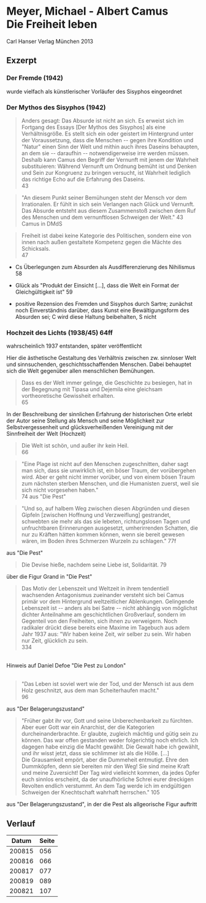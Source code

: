 # Meyer, Michael - Albert Camus <br> Die Freiheit leben

Carl Hanser Verlag München 2013

## Exzerpt

### Der Fremde (1942)
wurde vielfach als künstlerischer Vorläufer des Sisyphos eingeordnet

### Der Mythos des Sisyphos (1942)

> Anders gesagt: Das Absurde ist nicht an sich. Es erweist sich im Fortgang des Essays [Der Mythos des Sisyphos] als eine Verhältnisgröße. Es stellt sich ein oder geistert im Hintergrund unter der Voraussetzung, dass die Menschen -- gegen ihre Kondition und "Natur" einen Sinn der Welt und mithin auch ihres Daseins behaupten, an dem sie -- daraufhin -- notwendigerweise irre werden müssen. Deshalb kann Camus den Begriff der Vernunft mit jenem der Wahrheit substituieren: Während Vernunft um Ordnung bemüht ist und Denken und Sein zur Kongruenz zu bringen versucht, ist Wahrheit lediglich das richtige Echo auf die Erfahrung des Daseins.   
43

> "An diesem Punkt seiner Bemühungen steht der Mensch vor dem Irrationalen. Er fühlt in sich sein Verlangen nach Glück und Vernunft. Das Absurde entsteht aus diesem Zusammenstoß zwischen dem Ruf des Menschen und dem vernunftlosen Schweigen der Welt." 
43  
Camus in DMdS

> Freiheit ist dabei keine Kategorie des Politischen, sondern eine von innen nach außen gestaltete Kompetenz gegen die Mächte des Schicksals.  
47

- Cs Überlegungen zum Absurden als Ausdifferenzierung des Nihilismus 58
- Glück als "Produkt der Einsicht [...], dass die Welt ein Format der Gleichgültigkeit ist" 59

- positive Rezension des Fremden und Sisyphos durch Sartre; zunächst noch Einverständnis darüber, dass Kunst eine Bewältigungsform des Absurden sei; C wird diese Haltung beibehalten, S nicht

### Hochzeit des Lichts (1938/45) 64ff
wahrscheinlich 1937 entstanden, später veröffentlicht

Hier die ästhetische Gestaltung des Verhältnis zwischen zw. sinnloser Welt und sinnsuchenden, geschichtsschaffenden Menschen. Dabei behauptet sich die Welt gegenüber allen menschlichen Bemühungen.
> Dass es der Welt immer gelinge, die Geschichte zu besiegen, hat in der Begegnung mit Tipasa und Dejemila eine gleichsam vortheoretische Gewissheit erhalten.  
65

In der Beschreibung der sinnlichen Erfahrung der historischen Orte erlebt der Autor seine Stellung als Mensch und seine Möglichkeit zur Selbstvergessenheit und glücksverheißenden Vereinigung mit der Sinnfreiheit der Welt (Hochzeit)

> Die Welt ist schön, und außer ihr kein Heil.  
66

> "Eine Plage ist nicht auf den Menschen zugeschnitten, daher sagt man sich, dass sie unwirklich ist, ein böser Traum, der vorübergehen wird. Aber er geht nicht immer vorüber, und von einem bösen Traum zum nächsten sterben Menschen, und die Humanisten zuerst, weil sie sich nicht vorgesehen haben."  
74
aus "Die Pest"

> "Und so, auf halbem Weg zwischen diesen Abgründen und diesen Gipfeln [zwischen Hoffnung und Verzweiflung] gestrandet, schwebten sie mehr als das sie lebeten, richtungslosen Tagen und unfruchtbaren Erinnerungen  ausgesetzt, umherirrenden Schatten, die nur zu Kräften hätten kommen können, wenn sie bereit gewesen wären, im Boden ihres Schmerzen Wurzeln zu schlagen."  77f

aus "Die Pest"  


> Die Devise hieße, nachdem seine Liebe ist, Solidarität.  79

über die Figur Grand in "Die Pest"  

> Das Motiv der Lebenszeit und Weltzeit in ihrem tendentiell wachsenden Antagonismus zueinander versteht sich bei Camus primär vor dem Hintergrund weltzeitlicher Ablenkungen. Gelingende Lebenszeit ist -- anders als bei Satre -- nicht abhängig von möglichst dichter Anteilnahme am geschichtlichen Großverlauf, sondern im Gegenteil von den Freiheiten, sich ihnen zu verweigern. Noch radikaler drückt diese bereits eine Maxime im Tagebuch aus adem Jahr 1937 aus: "Wir haben keine Zeit, wir selber zu sein. Wir haben nur Zeit, glücklich zu sein.   
334

<br>
Hinweis auf Daniel Defoe "Die Pest zu London"
<br>
<br>

> "Das Leben ist soviel wert wie der Tod, und der Mensch ist aus dem Holz geschnitzt, aus dem man Scheiterhaufen macht."  
96

aus "Der Belagerungszustand"


> "Früher gabt ihr vor, Gott und seine Unberechenbarkeit zu fürchten. Aber euer Gott war ein Anarchist, der die Kategorien durcheinanderbrachte. Er glaubte, zugleich mächtig und gütig sein zu können. Das war offen gestanden weder folgerichtig noch ehrlich. Ich dagegen habe einzig die Macht gewählt. Die Gewalt habe ich gewählt, und ihr wisst jetzt, dass sie schlimmer ist als die Hölle.  [...]  
Die Grausamkeit empört, aber die Dummeheit entmutigt. Ehre den Dummköpfen, denn sie bereiten mir den Weg! Sie sind meine Kraft und meine Zuversicht! Der Tag wird  vielleicht kommen, da jedes Opfer euch sinnlos erscheint, da der unaufhörliche Schrei eurer dreckigen Revolten endlich verstummt. An dem Tag werde ich im endgültigen Schweigen der Knechtschaft wahrhaft herrschen."
105

aus "Der Belagerungszustand", in der die Pest als allgeorische Figur auftritt





## Verlauf
| Datum	| Seite	|
| ---	| ---	|
|200815	| 056	|
|200816	| 066	|
|200817	| 077	|
|200819	| 089	|
|200821	| 107	|
